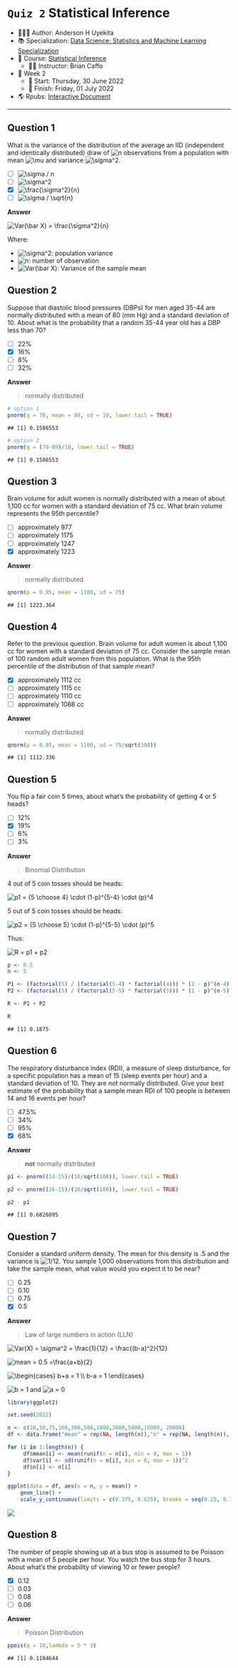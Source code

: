`Quiz 2` Statistical Inference
================

-   👨🏻‍💻 Author: Anderson H Uyekita
-   📚 Specialization: <a
    href="https://www.coursera.org/specializations/data-science-statistics-machine-learning"
    target="_blank" rel="noopener">Data Science: Statistics and Machine
    Learning Specialization</a>
-   📖 Course:
    <a href="https://www.coursera.org/learn/statistical-inference"
    target="_blank" rel="noopener">Statistical Inference</a>
    -   🧑‍🏫 Instructor: Brian Caffo
-   📆 Week 2
    -   🚦 Start: Thursday, 30 June 2022
    -   🏁 Finish: Friday, 01 July 2022
-   🌎 Rpubs: [Interactive
    Document](https://rpubs.com/AndersonUyekita/quiz-2_statistical-inference)

------------------------------------------------------------------------

## Question 1

What is the variance of the distribution of the average an IID
(independent and identically distributed) draw of
![n](https://latex.codecogs.com/png.image?%5Cdpi%7B110%7D&space;%5Cbg_white&space;n "n")
observations from a population with mean
![\\mu](https://latex.codecogs.com/png.image?%5Cdpi%7B110%7D&space;%5Cbg_white&space;%5Cmu "\mu")
and variance
![\\sigma^2](https://latex.codecogs.com/png.image?%5Cdpi%7B110%7D&space;%5Cbg_white&space;%5Csigma%5E2 "\sigma^2").

-   [ ]
    ![\\sigma / n](https://latex.codecogs.com/png.image?%5Cdpi%7B110%7D&space;%5Cbg_white&space;%5Csigma%20%2F%20n "\sigma / n")
-   [ ]
    ![\\sigma^2](https://latex.codecogs.com/png.image?%5Cdpi%7B110%7D&space;%5Cbg_white&space;%5Csigma%5E2 "\sigma^2")
-   [x]
    ![\\frac{\\sigma^2}{n}](https://latex.codecogs.com/png.image?%5Cdpi%7B110%7D&space;%5Cbg_white&space;%5Cfrac%7B%5Csigma%5E2%7D%7Bn%7D "\frac{\sigma^2}{n}")
-   [ ]
    ![\\sigma / \\sqrt{n}](https://latex.codecogs.com/png.image?%5Cdpi%7B110%7D&space;%5Cbg_white&space;%5Csigma%20%2F%20%5Csqrt%7Bn%7D "\sigma / \sqrt{n}")

**Answer**

![Var(\\bar X) = \\frac{\\sigma^2}{n}](https://latex.codecogs.com/png.image?%5Cdpi%7B110%7D&space;%5Cbg_white&space;Var%28%5Cbar%20X%29%20%3D%20%5Cfrac%7B%5Csigma%5E2%7D%7Bn%7D "Var(\bar X) = \frac{\sigma^2}{n}")

Where:

-   ![\\sigma^2](https://latex.codecogs.com/png.image?%5Cdpi%7B110%7D&space;%5Cbg_white&space;%5Csigma%5E2 "\sigma^2"):
    population variance
-   ![n](https://latex.codecogs.com/png.image?%5Cdpi%7B110%7D&space;%5Cbg_white&space;n "n"):
    number of observation
-   ![Var(\\bar X)](https://latex.codecogs.com/png.image?%5Cdpi%7B110%7D&space;%5Cbg_white&space;Var%28%5Cbar%20X%29 "Var(\bar X)"):
    Variance of the sample mean

## Question 2

Suppose that diastolic blood pressures (DBPs) for men aged 35-44 are
normally distributed with a mean of 80 (mm Hg) and a standard deviation
of 10. About what is the probability that a random 35-44 year old has a
DBP less than 70?

-   [ ] 22%
-   [x] 16%
-   [ ] 8%
-   [ ] 32%

**Answer**

> normally distributed

``` r
# option 1
pnorm(q = 70, mean = 80, sd = 10, lower.tail = TRUE)
```

    ## [1] 0.1586553

``` r
# option 2
pnorm(q = (70-80)/10, lower.tail = TRUE)
```

    ## [1] 0.1586553

## Question 3

Brain volume for adult women is normally distributed with a mean of
about 1,100 cc for women with a standard deviation of 75 cc. What brain
volume represents the 95th percentile?

-   [ ] approximately 977
-   [ ] approximately 1175
-   [ ] approximately 1247
-   [x] approximately 1223

**Answer**

> normally distributed

``` r
qnorm(p = 0.95, mean = 1100, sd = 75)
```

    ## [1] 1223.364

## Question 4

Refer to the previous question. Brain volume for adult women is about
1,100 cc for women with a standard deviation of 75 cc. Consider the
sample mean of 100 random adult women from this population. What is the
95th percentile of the distribution of that sample mean?

-   [x] approximately 1112 cc
-   [ ] approximately 1115 cc
-   [ ] approximately 1110 cc
-   [ ] approximately 1088 cc

**Answer**

> normally distributed

``` r
qnorm(p = 0.95, mean = 1100, sd = 75/sqrt(100))
```

    ## [1] 1112.336

## Question 5

You flip a fair coin 5 times, about what’s the probability of getting 4
or 5 heads?

-   [ ] 12%
-   [x] 19%
-   [ ] 6%
-   [ ] 3%

**Answer**

> Binomial Distribution

4 out of 5 coin tosses should be heads:

![p1 = {5 \\choose 4} \\cdot (1-p)^{5-4} \\cdot (p)^4](https://latex.codecogs.com/png.image?%5Cdpi%7B110%7D&space;%5Cbg_white&space;p1%20%3D%20%7B5%20%5Cchoose%204%7D%20%5Ccdot%20%281-p%29%5E%7B5-4%7D%20%5Ccdot%20%28p%29%5E4 "p1 = {5 \choose 4} \cdot (1-p)^{5-4} \cdot (p)^4")

5 out of 5 coin tosses should be heads:

![p2 = {5 \\choose 5} \\cdot (1-p)^{5-5} \\cdot (p)^5](https://latex.codecogs.com/png.image?%5Cdpi%7B110%7D&space;%5Cbg_white&space;p2%20%3D%20%7B5%20%5Cchoose%205%7D%20%5Ccdot%20%281-p%29%5E%7B5-5%7D%20%5Ccdot%20%28p%29%5E5 "p2 = {5 \choose 5} \cdot (1-p)^{5-5} \cdot (p)^5")

Thus:

![R = p1 + p2](https://latex.codecogs.com/png.image?%5Cdpi%7B110%7D&space;%5Cbg_white&space;R%20%3D%20p1%20%2B%20p2 "R = p1 + p2")

``` r
p <- 0.5
n <- 5

P1 <- (factorial(5) / (factorial(5-4) * factorial(4))) * (1 - p)^(n-4) * (p)^(4)
P2 <- (factorial(5) / (factorial(5-5) * factorial(5))) * (1 - p)^(n-5) * (p)^(5)

R <- P1 + P2

R
```

    ## [1] 0.1875

## Question 6

The respiratory disturbance index (RDI), a measure of sleep disturbance,
for a specific population has a mean of 15 (sleep events per hour) and a
standard deviation of 10. They are not normally distributed. Give your
best estimate of the probability that a sample mean RDI of 100 people is
between 14 and 16 events per hour?

-   [ ] 47.5%
-   [ ] 34%
-   [ ] 95%
-   [x] 68%

**Answer**

> **not** normally distributed

``` r
p1 <- pnorm((14-15)/(10/sqrt(100)), lower.tail = TRUE)

p2 <- pnorm((16-15)/(10/sqrt(100)), lower.tail = TRUE)

p2 - p1
```

    ## [1] 0.6826895

## Question 7

Consider a standard uniform density. The mean for this density is .5 and
the variance is
![1/12](https://latex.codecogs.com/png.image?%5Cdpi%7B110%7D&space;%5Cbg_white&space;1%2F12 "1/12").
You sample 1,000 observations from this distribution and take the sample
mean, what value would you expect it to be near?

-   [ ] 0.25
-   [ ] 0.10
-   [ ] 0.75
-   [x] 0.5

**Answer**

> Law of large numbers in action (LLN)

![Var(X) = \\sigma^2 = \\frac{1}{12} = \\frac{(b-a)^2}{12}](https://latex.codecogs.com/png.image?%5Cdpi%7B110%7D&space;%5Cbg_white&space;Var%28X%29%20%3D%20%5Csigma%5E2%20%3D%20%5Cfrac%7B1%7D%7B12%7D%20%3D%20%5Cfrac%7B%28b-a%29%5E2%7D%7B12%7D "Var(X) = \sigma^2 = \frac{1}{12} = \frac{(b-a)^2}{12}")

![mean = 0.5 =\\frac{a+b}{2} ](https://latex.codecogs.com/png.image?%5Cdpi%7B110%7D&space;%5Cbg_white&space;mean%20%3D%200.5%20%3D%5Cfrac%7Ba%2Bb%7D%7B2%7D%20 "mean = 0.5 =\frac{a+b}{2} ")

![\\begin{cases}
b+a = 1 \\\\
b-a = 1
\\end{cases}](https://latex.codecogs.com/png.image?%5Cdpi%7B110%7D&space;%5Cbg_white&space;%5Cbegin%7Bcases%7D%0Ab%2Ba%20%3D%201%20%5C%5C%0Ab-a%20%3D%201%0A%5Cend%7Bcases%7D "\begin{cases}
b+a = 1 \\
b-a = 1
\end{cases}")

![b = 1](https://latex.codecogs.com/png.image?%5Cdpi%7B110%7D&space;%5Cbg_white&space;b%20%3D%201 "b = 1")
and
![a = 0](https://latex.codecogs.com/png.image?%5Cdpi%7B110%7D&space;%5Cbg_white&space;a%20%3D%200 "a = 0")

``` r
library(ggplot2)

set.seed(2022)

n <- c(10,50,75,100,300,500,1000,2000,5000,10000, 20000)
df <- data.frame("mean" = rep(NA, length(n)),"n" = rep(NA, length(n)), "var" = rep(NA, length(n)))

for (i in 1:length(n)) {
     df$mean[i] <- mean(runif(n = n[i], min = 0, max = 1))
     df$var[i] <- sd(runif(n = n[i], min = 0, max = 1))^2
     df$n[i] <- n[i]
}

ggplot(data = df, aes(x = n, y = mean)) +
    geom_line() +
    scale_y_continuous(limits = c(0.375, 0.625), breaks = seq(0.25, 0.75, by = 0.125))
```

![](quiz-2_statistical-inference_files/figure-gfm/unnamed-chunk-6-1.png)<!-- -->

## Question 8

The number of people showing up at a bus stop is assumed to be Poisson
with a mean of 5 people per hour. You watch the bus stop for 3 hours.
About what’s the probability of viewing 10 or fewer people?

-   [x] 0.12
-   [ ] 0.03
-   [ ] 0.08
-   [ ] 0.06

**Answer**

> Poisson Distribution

``` r
ppois(q = 10,lambda = 5 * 3)
```

    ## [1] 0.1184644
